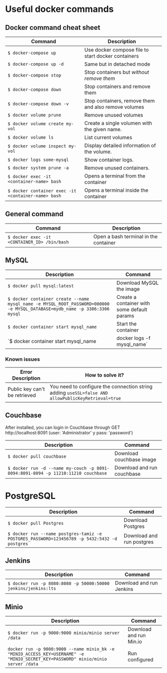 # Useful docker commands

## Docker command cheat sheet

| Command                                             | Description                                          |
| --------------------------------------------------- | ---------------------------------------------------- |
| `$ docker-compose up`                               | Use docker compose file to start docker containers   |
| `$ docker-compose up -d`                            | Same but in detached mode                            |
| `$ docker-compose stop`                             | Stop containers but *without remove them*            |
| `$ docker-compose down`                             | Stop containers and remove them                      |
| `$ docker-compose down -v`                          | Stop containers, remove them and also remove volumes |
| `$ docker volume prune`                             | Remove unused volumes                                |
| `$ docker volume create my-vol`                     | Create a single volumen with the given name.         |
| `$ docker volume ls`                                | List current volumes                                 |
| `$ docker volume inspect my-vol`                    | Display detailed information of the volume.          |
| `$ docker logs some-mysql`                          | Show container logs.                                 |
| `$ docker system prune -a`                          | Remove unused containers.                            |
| `$ docker exec -it <container-name> bash`           | Opens a terminal from the container                  |
| `$ docker container exec -it <container-name> bash` | Opens a terminal inside the container                |

## General command
| Command                                      | Description                           |
| -------------------------------------------- | ------------------------------------- |
| `$ docker exec -it <CONTAINER_ID> /bin/bash` | Open a bash terminal in the container |

## MySQL
| Description                                                                                                                | Command                                                      |
| -------------------------------------------------------------------------------------------------------------------------- | ------------------------------------------------------------ |
| `$ docker pull mysql:latest`                                                                                               | Download MySQL the image                                     |
| `$ docker container create --name mysql_name -e MYSQL_ROOT_PASSWORD=000000 -e MYSQL_DATABASE=mydb_name -p 3306:3306 mysql` | Create a container with some default params                  |
| `$ docker container start mysql_name`                                                                                      | Start the container                                          |
| `$ docker container start mysql_name | docker logs -f mysql_name`                                                          | Start the container AND keep logs attached (in bash console) |

### Known issues
| Error Description             | How to solve it?                                                                                   |
| ----------------------------- | -------------------------------------------------------------------------------------------------- |
| Public key can't be retrieved | You need to configure the connection string adding `useSSL=false AND allowPublicKeyRetrieval=true` |


## Couchbase
After installed, you can login in Couchbase through 
GET http://localhost:8091 (user: 'Administrator' y pass: 'password')

| Description                                                                       | Command                    |
| --------------------------------------------------------------------------------- | -------------------------- |
| `$ docker pull couchbase`                                                         | Download couchbase image   |
| `$ docker run -d --name my-couch -p 8091-8094:8091-8094 -p 11210:11210 couchbase` | Download and run couchbase |

# PostgreSQL
| Description                                                                                  | Command                   |
| -------------------------------------------------------------------------------------------- | ------------------------- |
| `$ docker pull Postgres`                                                                     | Download Postgres         |
| `$ docker run --name postgres-tamiz -e POSTGRES_PASSWORD=123456789 -p 5432:5432 -d postgres` | Download and run postgres |


## Jenkins
| Description                                                    | Command                  |
| -------------------------------------------------------------- | ------------------------ |
| `$ docker run -p 8080:8080 -p 50000:50000 jenkins/jenkins:lts` | Download and run Jenkins |

## Minio
| Description                                                                                                                      | Command                 |
| -------------------------------------------------------------------------------------------------------------------------------- | ----------------------- |
| `$ docker run -p 9000:9000 minio/minio server /data`                                                                             | Download and run Min.io |
| `docker run -p 9000:9000 --name minio_bk -e "MINIO_ACCESS_KEY=USERNAME" -e "MINIO_SECRET_KEY=PASSWORD" minio/minio server /data` | Run configured          |
